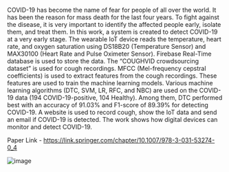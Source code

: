 COVID-19 has become the name of fear for people of all over the world. It has been the reason for mass death for the last four years. To fight against the disease, it is very important to identify the affected people early, isolate them, and treat them. In this work, a system is created to detect COVID-19 at a very early stage. The wearable IoT device reads the temperature, heart rate, and oxygen saturation using DS18B20 (Temperature Sensor) and MAX30100 (Heart Rate and Pulse Oximeter Sensor). Firebase Real-Time database is used to store the data. The “COUGHVID crowdsourcing dataset” is used for cough recordings. MFCC (Mel-frequency cepstral coefficients) is used to extract features from the cough recordings. These features are used to train the machine learning models. Various machine learning algorithms (DTC, SVM, LR, RFC, and NBC) are used on the COVID-19 data (194 COVID-19-positive, 104 Healthy). Among them, DTC performed best with an accuracy of 91.03% and F1-score of 89.39% for detecting COVID-19. A website is used to record cough, show the IoT data and send an email if COVID-19 is detected. The work shows how digital devices can monitor and detect COVID-19.

Paper Link - https://link.springer.com/chapter/10.1007/978-3-031-53274-0_4

![image](https://github.com/al-mehedi-hasan-afridi/Monitoring-and-Detection-of-COVID-19-using-IoT-and-ML/assets/96624722/24e2e397-be32-49e8-9c6d-421dda0e5fb0)
